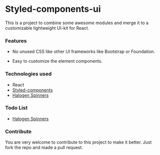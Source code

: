 # Styled-components-ui

This is a project to combine some awesome modules and merge it to a customizable
lightweight UI-kit for React.

### Features

* No unused CSS like other UI frameworks like Bootstrap or Foundation.

* Easy to customize the element components.

### Technologies used

* React
* [Styled-components](https://github.com/styled-components/styled-components)
* [Halogen Spinners](https://github.com/yuanyan/halogen)

### Todo List

* [Halogen Spinners](http://madscript.com/halogen/)


### Contribute

You are very welcome to contribute to this project to make it better. Just fork the repo and made a pull request.
